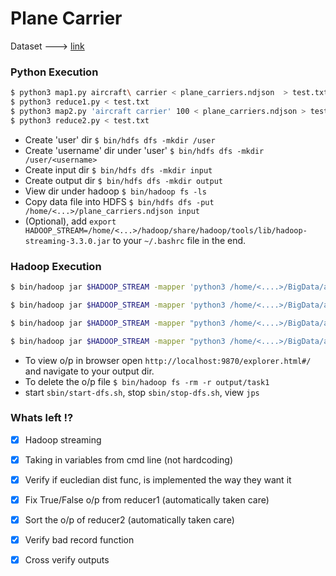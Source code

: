 # Plane Carrier

Dataset ---> [link](https://drive.google.com/drive/folders/10xfNXqxSpF_aHyhoo8dizGXUAxhOw_Va)


### Python Execution
```sh
$ python3 map1.py aircraft\ carrier < plane_carriers.ndjson  > test.txt  
$ python3 reduce1.py < test.txt  
$ python3 map2.py 'aircraft carrier' 100 < plane_carriers.ndjson > test.txt  
$ python3 reduce2.py < test.txt  
```

- Create 'user' dir  ```$ bin/hdfs dfs -mkdir /user ```
- Create 'username' dir under 'user' ```$ bin/hdfs dfs -mkdir /user/<username>```
- Create input dir  ```$ bin/hdfs dfs -mkdir input```
- Create output dir  ```$ bin/hdfs dfs -mkdir output```
- View dir under hadoop ```$ bin/hadoop fs -ls```
- Copy data file into HDFS ```$ bin/hdfs dfs -put /home/<...>/plane_carriers.ndjson input ```
- (Optional), add ```export HADOOP_STREAM=/home/<...>/hadoop/share/hadoop/tools/lib/hadoop-streaming-3.3.0.jar``` to your ```~/.bashrc``` file in the end.


### Hadoop Execution 
```sh
$ bin/hadoop jar $HADOOP_STREAM -mapper 'python3 /home/<....>/BigData/assignment1/map1.py airplane' -reducer 'python3 /home/<....>/BigData/assignment1/reduce1.py' -input input/plane_carriers.ndjson -output output/task1_1

$ bin/hadoop jar $HADOOP_STREAM -mapper 'python3 /home/<....>/BigData/assignment1/map2.py airplane 100' -reducer 'python3 /home/<....>/BigData/assignment1/reduce2.py' -input input/plane_carriers.ndjson -output output/task2_1  

$ bin/hadoop jar $HADOOP_STREAM -mapper "python3 /home/<....>/BigData/assignment1/map1.py 'aircraft carrier'" -reducer 'python3 /home/<....>/BigData/assignment1/reduce1.py' -input input/plane_carriers.ndjson -output output/task1_2  

$ bin/hadoop jar $HADOOP_STREAM -mapper "python3 /home/<....>/BigData/assignment1/map2.py 'aircraft carrier' 100" -reducer 'python3 /home/<....>/BigData/assignment1/reduce2.py' -input input/plane_carriers.ndjson -output output/task2_2 
```


- To view o/p in browser open ```http://localhost:9870/explorer.html#/``` and navigate to your output dir.
- To delete the o/p file ```$ bin/hadoop fs -rm -r output/task1```
- start ```sbin/start-dfs.sh```, stop ```sbin/stop-dfs.sh```, view ```jps```

### Whats left !?
- [x] Hadoop streaming
- [x] Taking in variables from cmd line (not hardcoding)
- [x] Verify if eucledian dist func, is implemented the way they want it
- [x] Fix True/False o/p from reducer1 (automatically taken care)
- [x] Sort the o/p  of reducer2 (automatically taken care)
- [x] Verify bad record function
- [x] Cross verify outputs

